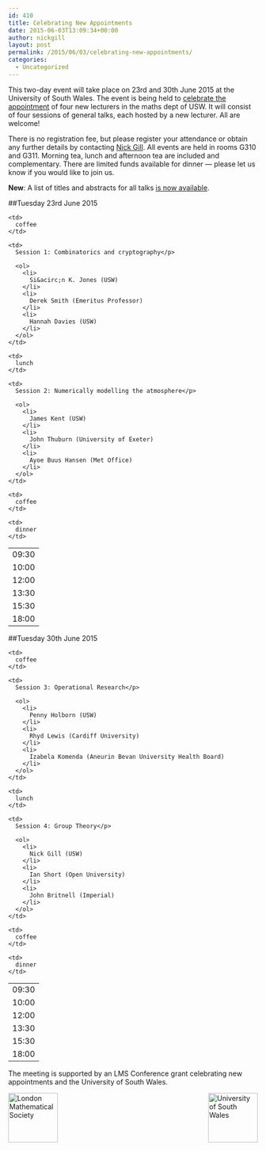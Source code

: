 ```yaml
---
id: 410
title: Celebrating New Appointments
date: 2015-06-03T13:09:34+00:00
author: nickgill
layout: post
permalink: /2015/06/03/celebrating-new-appointments/
categories:
  - Uncategorized
---
```

This two-day event will take place on 23rd and 30th June 2015 at the University of South Wales. The event is being held to [celebrate the appointment](http://www.lms.ac.uk/grants/celebrating-new-appointments-scheme-1) of four new lecturers in the maths dept of USW. It will consist of four sessions of general talks, each hosted by a new lecturer. All are welcome!

There is no registration fee, but please register your attendance or obtain any further details by contacting [Nick Gill](mailto:Nicholas.Gill@southwales.ac.uk). All events are held in rooms G310 and G311. Morning tea, lunch and afternoon tea are included and complementary. There are limited funds available for dinner &#8212; please let us know if you would like to join us.

**New**: A list of titles and abstracts for all talks [is now available](http://boolesrings.org/nickgill/files/2015/06/talks.pdf).

##Tuesday 23rd June 2015
   

<table>
  <tr>
    <td>
      09:30
    </td>
    
    <td>
      coffee
    </td>
  </tr>
  
  <tr>
    <td>
      10:00
    </td>
    
    <td>
      Session 1: Combinatorics and cryptography</p> 
      
      <ol>
        <li>
          Si&acirc;n K. Jones (USW)
        </li>
        <li>
          Derek Smith (Emeritus Professor)
        </li>
        <li>
          Hannah Davies (USW)
        </li>
      </ol>
    </td>
  </tr>
  
  <tr>
    <td>
      12:00
    </td>
    
    <td>
      lunch
    </td>
  </tr>
  
  <tr>
    <td>
      13:30
    </td>
    
    <td>
      Session 2: Numerically modelling the atmosphere</p> 
      
      <ol>
        <li>
          James Kent (USW)
        </li>
        <li>
          John Thuburn (University of Exeter)
        </li>
        <li>
          Ayoe Buus Hansen (Met Office)
        </li>
      </ol>
    </td>
  </tr>
  
  <tr>
    <td>
      15:30
    </td>
    
    <td>
      coffee
    </td>
  </tr>
  
  <tr>
    <td>
      18:00
    </td>
    
    <td>
      dinner
    </td>
  </tr>
</table>

##Tuesday 30th June 2015

<table>
  <tr>
    <td>
      09:30
    </td>
    
    <td>
      coffee
    </td>
  </tr>
  
  <tr>
    <td>
      10:00
    </td>
    
    <td>
      Session 3: Operational Research</p> 
      
      <ol>
        <li>
          Penny Holborn (USW)
        </li>
        <li>
          Rhyd Lewis (Cardiff University)
        </li>
        <li>
          Izabela Komenda (Aneurin Bevan University Health Board)
        </li>
      </ol>
    </td>
  </tr>
  
  <tr>
    <td>
      12:00
    </td>
    
    <td>
      lunch
    </td>
  </tr>
  
  <tr>
    <td>
      13:30
    </td>
    
    <td>
      Session 4: Group Theory</p> 
      
      <ol>
        <li>
          Nick Gill (USW)
        </li>
        <li>
          Ian Short (Open University)
        </li>
        <li>
          John Britnell (Imperial)
        </li>
      </ol>
    </td>
  </tr>
  
  <tr>
    <td>
      15:30
    </td>
    
    <td>
      coffee
    </td>
  </tr>
  
  <tr>
    <td>
      18:00
    </td>
    
    <td>
      dinner
    </td>
  </tr>
</table>

The meeting is supported by an LMS Conference grant celebrating new appointments and the University of South Wales.

<img src="http://demorganhouse.org.uk/sites/demorganhouse.org.uk/files/imagefield_thumbs/tmp/logo_lms_rgb.jpg" alt="London Mathematical Society" height="100" align="left" /><img src="http://www.southwales.ac.uk/static/foxsite/images/USW-logo.png" alt="University of South Wales" height="100" align="right" />
